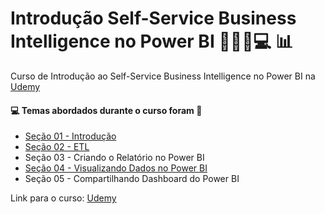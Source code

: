 # Introdução Self-Service Business Intelligence no Power BI 👩🏻‍💻💻 :bar_chart:
Curso de Introdução ao Self-Service Business Intelligence no Power BI na [Udemy](https://www.udemy.com/course/introducao-ao-self-service-business-intelligence-no-power-bi/)
#### :computer: Temas abordados durante o curso foram :rocket:
- [Seção 01 - Introdução](https://github.com/romulovieira777/Introducao_SelfService_Business_Intelligence_no_Power_BI/tree/main/Se%C3%A7%C3%A3o_01_Introdu%C3%A7%C3%A3o)
- [Seção 02 - ETL](https://github.com/romulovieira777/Introducao_SelfService_Business_Intelligence_no_Power_BI/tree/main/Se%C3%A7%C3%A3o_02_ETL)
- Seção 03 - Criando o Relatório no Power BI
- [Seção 04 - Visualizando Dados no Power BI](https://github.com/romulovieira777/Introducao_SelfService_Business_Intelligence_no_Power_BI/tree/main/Se%C3%A7%C3%A3o_04_Visualizando_Dados_no_Power_BI)
- Seção 05 - Compartilhando Dashboard do Power BI

Link para o curso: [Udemy](https://www.udemy.com/course/introducao-ao-self-service-business-intelligence-no-power-bi/)